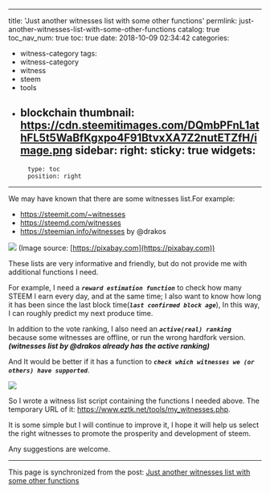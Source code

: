 
---
title: 'Just another witnesses list with some other functions'
permlink: just-another-witnesses-list-with-some-other-functions
catalog: true
toc_nav_num: true
toc: true
date: 2018-10-09 02:34:42
categories:
- witness-category
tags:
- witness-category
- witness
- steem
- tools
- blockchain
thumbnail: https://cdn.steemitimages.com/DQmbPFnL1athFL5t5WaBfKgxpo4F91BtvxXA7Z2nutETZfH/image.png
sidebar:
    right:
        sticky: true
widgets:
    -
        type: toc
        position: right
---


We may have known that there are some witnesses list.For example:
* https://steemit.com/~witnesses
* https://steemd.com/witnesses
* https://steemian.info/witnesses by @drakos

![](https://cdn.steemitimages.com/DQmbPFnL1athFL5t5WaBfKgxpo4F91BtvxXA7Z2nutETZfH/image.png)
(Image source: [https://pixabay.com](https://pixabay.com))

These lists are very informative and friendly, but do not provide me with additional functions I need. 

For example, I need a ***`reward estimation function`*** to check how many STEEM I earn every day, and at the same time; I also want to know how long it has been since the last block time(***`last confirmed block age`***), In this way, I can roughly predict my next produce time.

In addition to the vote ranking, I also need an ***`active(real) ranking`*** because some witnesses are offline, or run the wrong hardfork version.
***(witnesses list by @drakos already has the active ranking)***

And It would be better if it has a function to ***`check which witnesses we (or others) have supported`***.

![](https://cdn.steemitimages.com/DQmPZEqHu4PUqPuDuwXShSTS7MYfv8tYP9Mbhi5fbC78HN6/image.png)

So I wrote a witness list script containing the functions I needed above. The temporary URL of it: https://www.eztk.net/tools/my_witnesses.php.

It is some simple but I will continue to improve it, I hope it will help us select the right witnesses to promote the prosperity and development of steem.

Any suggestions are welcome.

- - -

This page is synchronized from the post: [Just another witnesses list with some other functions](https://steemit.com/@oflyhigh/just-another-witnesses-list-with-some-other-functions)
